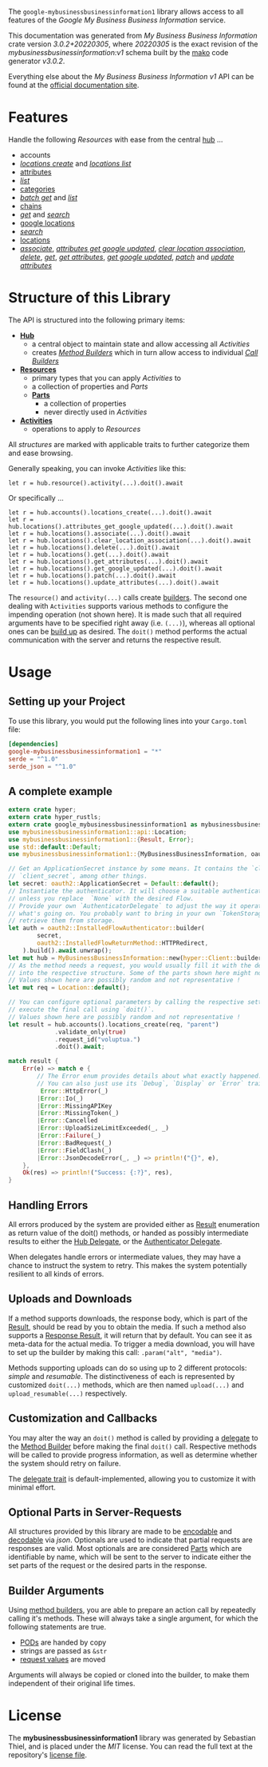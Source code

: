 <!---
DO NOT EDIT !
This file was generated automatically from 'src/mako/api/README.md.mako'
DO NOT EDIT !
-->
The `google-mybusinessbusinessinformation1` library allows access to all features of the *Google My Business Business Information* service.

This documentation was generated from *My Business Business Information* crate version *3.0.2+20220305*, where *20220305* is the exact revision of the *mybusinessbusinessinformation:v1* schema built by the [mako](http://www.makotemplates.org/) code generator *v3.0.2*.

Everything else about the *My Business Business Information* *v1* API can be found at the
[official documentation site](https://developers.google.com/my-business/).
# Features

Handle the following *Resources* with ease from the central [hub](https://docs.rs/google-mybusinessbusinessinformation1/3.0.2+20220305/google_mybusinessbusinessinformation1/MyBusinessBusinessInformation) ... 

* accounts
 * [*locations create*](https://docs.rs/google-mybusinessbusinessinformation1/3.0.2+20220305/google_mybusinessbusinessinformation1/api::AccountLocationCreateCall) and [*locations list*](https://docs.rs/google-mybusinessbusinessinformation1/3.0.2+20220305/google_mybusinessbusinessinformation1/api::AccountLocationListCall)
* [attributes](https://docs.rs/google-mybusinessbusinessinformation1/3.0.2+20220305/google_mybusinessbusinessinformation1/api::Attribute)
 * [*list*](https://docs.rs/google-mybusinessbusinessinformation1/3.0.2+20220305/google_mybusinessbusinessinformation1/api::AttributeListCall)
* [categories](https://docs.rs/google-mybusinessbusinessinformation1/3.0.2+20220305/google_mybusinessbusinessinformation1/api::Category)
 * [*batch get*](https://docs.rs/google-mybusinessbusinessinformation1/3.0.2+20220305/google_mybusinessbusinessinformation1/api::CategoryBatchGetCall) and [*list*](https://docs.rs/google-mybusinessbusinessinformation1/3.0.2+20220305/google_mybusinessbusinessinformation1/api::CategoryListCall)
* [chains](https://docs.rs/google-mybusinessbusinessinformation1/3.0.2+20220305/google_mybusinessbusinessinformation1/api::Chain)
 * [*get*](https://docs.rs/google-mybusinessbusinessinformation1/3.0.2+20220305/google_mybusinessbusinessinformation1/api::ChainGetCall) and [*search*](https://docs.rs/google-mybusinessbusinessinformation1/3.0.2+20220305/google_mybusinessbusinessinformation1/api::ChainSearchCall)
* [google locations](https://docs.rs/google-mybusinessbusinessinformation1/3.0.2+20220305/google_mybusinessbusinessinformation1/api::GoogleLocation)
 * [*search*](https://docs.rs/google-mybusinessbusinessinformation1/3.0.2+20220305/google_mybusinessbusinessinformation1/api::GoogleLocationSearchCall)
* [locations](https://docs.rs/google-mybusinessbusinessinformation1/3.0.2+20220305/google_mybusinessbusinessinformation1/api::Location)
 * [*associate*](https://docs.rs/google-mybusinessbusinessinformation1/3.0.2+20220305/google_mybusinessbusinessinformation1/api::LocationAssociateCall), [*attributes get google updated*](https://docs.rs/google-mybusinessbusinessinformation1/3.0.2+20220305/google_mybusinessbusinessinformation1/api::LocationAttributeGetGoogleUpdatedCall), [*clear location association*](https://docs.rs/google-mybusinessbusinessinformation1/3.0.2+20220305/google_mybusinessbusinessinformation1/api::LocationClearLocationAssociationCall), [*delete*](https://docs.rs/google-mybusinessbusinessinformation1/3.0.2+20220305/google_mybusinessbusinessinformation1/api::LocationDeleteCall), [*get*](https://docs.rs/google-mybusinessbusinessinformation1/3.0.2+20220305/google_mybusinessbusinessinformation1/api::LocationGetCall), [*get attributes*](https://docs.rs/google-mybusinessbusinessinformation1/3.0.2+20220305/google_mybusinessbusinessinformation1/api::LocationGetAttributeCall), [*get google updated*](https://docs.rs/google-mybusinessbusinessinformation1/3.0.2+20220305/google_mybusinessbusinessinformation1/api::LocationGetGoogleUpdatedCall), [*patch*](https://docs.rs/google-mybusinessbusinessinformation1/3.0.2+20220305/google_mybusinessbusinessinformation1/api::LocationPatchCall) and [*update attributes*](https://docs.rs/google-mybusinessbusinessinformation1/3.0.2+20220305/google_mybusinessbusinessinformation1/api::LocationUpdateAttributeCall)




# Structure of this Library

The API is structured into the following primary items:

* **[Hub](https://docs.rs/google-mybusinessbusinessinformation1/3.0.2+20220305/google_mybusinessbusinessinformation1/MyBusinessBusinessInformation)**
    * a central object to maintain state and allow accessing all *Activities*
    * creates [*Method Builders*](https://docs.rs/google-mybusinessbusinessinformation1/3.0.2+20220305/google_mybusinessbusinessinformation1/client::MethodsBuilder) which in turn
      allow access to individual [*Call Builders*](https://docs.rs/google-mybusinessbusinessinformation1/3.0.2+20220305/google_mybusinessbusinessinformation1/client::CallBuilder)
* **[Resources](https://docs.rs/google-mybusinessbusinessinformation1/3.0.2+20220305/google_mybusinessbusinessinformation1/client::Resource)**
    * primary types that you can apply *Activities* to
    * a collection of properties and *Parts*
    * **[Parts](https://docs.rs/google-mybusinessbusinessinformation1/3.0.2+20220305/google_mybusinessbusinessinformation1/client::Part)**
        * a collection of properties
        * never directly used in *Activities*
* **[Activities](https://docs.rs/google-mybusinessbusinessinformation1/3.0.2+20220305/google_mybusinessbusinessinformation1/client::CallBuilder)**
    * operations to apply to *Resources*

All *structures* are marked with applicable traits to further categorize them and ease browsing.

Generally speaking, you can invoke *Activities* like this:

```Rust,ignore
let r = hub.resource().activity(...).doit().await
```

Or specifically ...

```ignore
let r = hub.accounts().locations_create(...).doit().await
let r = hub.locations().attributes_get_google_updated(...).doit().await
let r = hub.locations().associate(...).doit().await
let r = hub.locations().clear_location_association(...).doit().await
let r = hub.locations().delete(...).doit().await
let r = hub.locations().get(...).doit().await
let r = hub.locations().get_attributes(...).doit().await
let r = hub.locations().get_google_updated(...).doit().await
let r = hub.locations().patch(...).doit().await
let r = hub.locations().update_attributes(...).doit().await
```

The `resource()` and `activity(...)` calls create [builders][builder-pattern]. The second one dealing with `Activities` 
supports various methods to configure the impending operation (not shown here). It is made such that all required arguments have to be 
specified right away (i.e. `(...)`), whereas all optional ones can be [build up][builder-pattern] as desired.
The `doit()` method performs the actual communication with the server and returns the respective result.

# Usage

## Setting up your Project

To use this library, you would put the following lines into your `Cargo.toml` file:

```toml
[dependencies]
google-mybusinessbusinessinformation1 = "*"
serde = "^1.0"
serde_json = "^1.0"
```

## A complete example

```Rust
extern crate hyper;
extern crate hyper_rustls;
extern crate google_mybusinessbusinessinformation1 as mybusinessbusinessinformation1;
use mybusinessbusinessinformation1::api::Location;
use mybusinessbusinessinformation1::{Result, Error};
use std::default::Default;
use mybusinessbusinessinformation1::{MyBusinessBusinessInformation, oauth2, hyper, hyper_rustls};

// Get an ApplicationSecret instance by some means. It contains the `client_id` and 
// `client_secret`, among other things.
let secret: oauth2::ApplicationSecret = Default::default();
// Instantiate the authenticator. It will choose a suitable authentication flow for you, 
// unless you replace  `None` with the desired Flow.
// Provide your own `AuthenticatorDelegate` to adjust the way it operates and get feedback about 
// what's going on. You probably want to bring in your own `TokenStorage` to persist tokens and
// retrieve them from storage.
let auth = oauth2::InstalledFlowAuthenticator::builder(
        secret,
        oauth2::InstalledFlowReturnMethod::HTTPRedirect,
    ).build().await.unwrap();
let mut hub = MyBusinessBusinessInformation::new(hyper::Client::builder().build(hyper_rustls::HttpsConnector::with_native_roots().https_or_http().enable_http1().enable_http2().build()), auth);
// As the method needs a request, you would usually fill it with the desired information
// into the respective structure. Some of the parts shown here might not be applicable !
// Values shown here are possibly random and not representative !
let mut req = Location::default();

// You can configure optional parameters by calling the respective setters at will, and
// execute the final call using `doit()`.
// Values shown here are possibly random and not representative !
let result = hub.accounts().locations_create(req, "parent")
             .validate_only(true)
             .request_id("voluptua.")
             .doit().await;

match result {
    Err(e) => match e {
        // The Error enum provides details about what exactly happened.
        // You can also just use its `Debug`, `Display` or `Error` traits
         Error::HttpError(_)
        |Error::Io(_)
        |Error::MissingAPIKey
        |Error::MissingToken(_)
        |Error::Cancelled
        |Error::UploadSizeLimitExceeded(_, _)
        |Error::Failure(_)
        |Error::BadRequest(_)
        |Error::FieldClash(_)
        |Error::JsonDecodeError(_, _) => println!("{}", e),
    },
    Ok(res) => println!("Success: {:?}", res),
}

```
## Handling Errors

All errors produced by the system are provided either as [Result](https://docs.rs/google-mybusinessbusinessinformation1/3.0.2+20220305/google_mybusinessbusinessinformation1/client::Result) enumeration as return value of
the doit() methods, or handed as possibly intermediate results to either the 
[Hub Delegate](https://docs.rs/google-mybusinessbusinessinformation1/3.0.2+20220305/google_mybusinessbusinessinformation1/client::Delegate), or the [Authenticator Delegate](https://docs.rs/yup-oauth2/*/yup_oauth2/trait.AuthenticatorDelegate.html).

When delegates handle errors or intermediate values, they may have a chance to instruct the system to retry. This 
makes the system potentially resilient to all kinds of errors.

## Uploads and Downloads
If a method supports downloads, the response body, which is part of the [Result](https://docs.rs/google-mybusinessbusinessinformation1/3.0.2+20220305/google_mybusinessbusinessinformation1/client::Result), should be
read by you to obtain the media.
If such a method also supports a [Response Result](https://docs.rs/google-mybusinessbusinessinformation1/3.0.2+20220305/google_mybusinessbusinessinformation1/client::ResponseResult), it will return that by default.
You can see it as meta-data for the actual media. To trigger a media download, you will have to set up the builder by making
this call: `.param("alt", "media")`.

Methods supporting uploads can do so using up to 2 different protocols: 
*simple* and *resumable*. The distinctiveness of each is represented by customized 
`doit(...)` methods, which are then named `upload(...)` and `upload_resumable(...)` respectively.

## Customization and Callbacks

You may alter the way an `doit()` method is called by providing a [delegate](https://docs.rs/google-mybusinessbusinessinformation1/3.0.2+20220305/google_mybusinessbusinessinformation1/client::Delegate) to the 
[Method Builder](https://docs.rs/google-mybusinessbusinessinformation1/3.0.2+20220305/google_mybusinessbusinessinformation1/client::CallBuilder) before making the final `doit()` call. 
Respective methods will be called to provide progress information, as well as determine whether the system should 
retry on failure.

The [delegate trait](https://docs.rs/google-mybusinessbusinessinformation1/3.0.2+20220305/google_mybusinessbusinessinformation1/client::Delegate) is default-implemented, allowing you to customize it with minimal effort.

## Optional Parts in Server-Requests

All structures provided by this library are made to be [encodable](https://docs.rs/google-mybusinessbusinessinformation1/3.0.2+20220305/google_mybusinessbusinessinformation1/client::RequestValue) and 
[decodable](https://docs.rs/google-mybusinessbusinessinformation1/3.0.2+20220305/google_mybusinessbusinessinformation1/client::ResponseResult) via *json*. Optionals are used to indicate that partial requests are responses 
are valid.
Most optionals are are considered [Parts](https://docs.rs/google-mybusinessbusinessinformation1/3.0.2+20220305/google_mybusinessbusinessinformation1/client::Part) which are identifiable by name, which will be sent to 
the server to indicate either the set parts of the request or the desired parts in the response.

## Builder Arguments

Using [method builders](https://docs.rs/google-mybusinessbusinessinformation1/3.0.2+20220305/google_mybusinessbusinessinformation1/client::CallBuilder), you are able to prepare an action call by repeatedly calling it's methods.
These will always take a single argument, for which the following statements are true.

* [PODs][wiki-pod] are handed by copy
* strings are passed as `&str`
* [request values](https://docs.rs/google-mybusinessbusinessinformation1/3.0.2+20220305/google_mybusinessbusinessinformation1/client::RequestValue) are moved

Arguments will always be copied or cloned into the builder, to make them independent of their original life times.

[wiki-pod]: http://en.wikipedia.org/wiki/Plain_old_data_structure
[builder-pattern]: http://en.wikipedia.org/wiki/Builder_pattern
[google-go-api]: https://github.com/google/google-api-go-client

# License
The **mybusinessbusinessinformation1** library was generated by Sebastian Thiel, and is placed 
under the *MIT* license.
You can read the full text at the repository's [license file][repo-license].

[repo-license]: https://github.com/Byron/google-apis-rsblob/main/LICENSE.md
